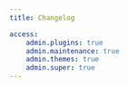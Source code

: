 ```yaml
---
title: Changelog

access:
    admin.plugins: true
    admin.maintenance: true
    admin.themes: true
    admin.super: true
---
```


